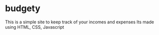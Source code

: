 # budgety
This is a simple site to keep track of your incomes and expenses
Its made using HTML, CSS, Javascript
